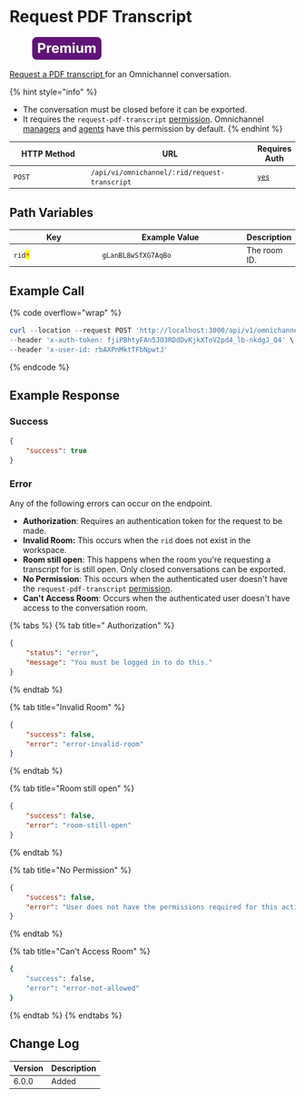 # Request PDF Transcript

<figure><img src="../../../../../../../.gitbook/assets/Premium.svg" alt=""><figcaption></figcaption></figure>

[Request a PDF transcript ](https://docs.rocket.chat/use-rocket.chat/omnichannel-agents-guides/omnichannel-conversation#to-export-the-transcript-as-pdf)for an Omnichannel conversation.

{% hint style="info" %}
* The conversation must be closed before it can be exported.
* It requires the `request-pdf-transcript` [permission](https://docs.rocket.chat/use-rocket.chat/workspace-administration/permissions). Omnichannel [managers](https://docs.rocket.chat/use-rocket.chat/omnichannel/managers) and [agents](https://docs.rocket.chat/use-rocket.chat/omnichannel/agents) have this permission by default.
{% endhint %}

<table><thead><tr><th width="163">HTTP Method</th><th width="305">URL</th><th>Requires Auth</th></tr></thead><tbody><tr><td><code>POST</code></td><td><code>/api/vi/omnichannel/:rid/request-transcript</code></td><td><a href="../../../authentication-endpoints/"><code>yes</code></a></td></tr></tbody></table>

## Path Variables

<table><thead><tr><th width="175">Key</th><th width="275">Example Value</th><th>Description</th></tr></thead><tbody><tr><td><code>rid</code><mark style="color:red;"><code>*</code></mark></td><td><code>gLanBL8wSfXG7AqBo</code></td><td>The room ID.</td></tr></tbody></table>

## Example Call

{% code overflow="wrap" %}
```powershell
curl --location --request POST 'http://localhost:3000/api/v1/omnichannel/teSNo3QPv4ebudmab/request-transcript' \
--header 'x-auth-token: fjiPBhtyFAn5JO3RDdDvKjkXToV2pd4_lb-nkdgJ_Q4' \
--header 'x-user-id: rbAXPnMktTFbNpwtJ'
```
{% endcode %}

## Example Response

### Success

```json
{
    "success": true
}
```

### Error

Any of the following errors can occur on the endpoint.

* **Authorization**: Requires an authentication token for the request to be made.
* **Invalid Room:** This occurs when the `rid` does not exist in the workspace.
* **Room still open**: This happens when the room you're requesting a transcript for is still open. Only closed conversations can be exported.
* **No Permission**: This occurs when the authenticated user doesn't have the  `request-pdf-transcript` [permission](https://docs.rocket.chat/use-rocket.chat/workspace-administration/permissions).
* **Can't Access Room**: Occurs when the authenticated user doesn't have access to the conversation room.

{% tabs %}
{% tab title=" Authorization" %}
```json
{
    "status": "error",
    "message": "You must be logged in to do this."
}
```
{% endtab %}

{% tab title="Invalid Room" %}
```json
{
    "success": false,
    "error": "error-invalid-room"
}
```
{% endtab %}

{% tab title="Room still open" %}
```json
{
    "success": false,
    "error": "room-still-open"
}
```
{% endtab %}

{% tab title="No Permission" %}
```json
{
    "success": false,
    "error": "User does not have the permissions required for this action [error-unauthorized]"
}
```
{% endtab %}

{% tab title="Can't Access Room" %}
```bash
{
    "success": false,
    "error": "error-not-allowed"
}
```
{% endtab %}
{% endtabs %}

## Change Log

| Version | Description |
| ------- | ----------- |
| 6.0.0   | Added       |
